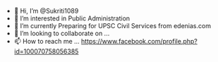 - 👋 Hi, I’m @Sukriti1089
- 👀 I’m interested in Public Administration  
- 🌱 I’m currently Preparing for UPSC Civil Services from edenias.com
- 💞️ I’m looking to collaborate on ...
- 📫 How to reach me ...
https://www.facebook.com/profile.php?id=100070758056385
<!---
Sukriti1089/Sukriti1089 is a ✨ special ✨ repository because its `README.md` (this file) appears on your GitHub profile.
You can click the Preview link to take a look at your changes.
--->

